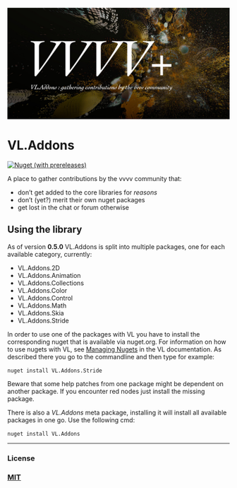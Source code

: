 ![Alt VL.Addons](https://raw.githubusercontent.com/bj-rn/VL.Addons/refs/heads/main/resources/splash.jpg 'VL.Addons')

# VL.Addons

[![Nuget (with prereleases)](https://img.shields.io/nuget/vpre/VL.Addons?style=flat-square)](https://www.nuget.org/packages/VL.Addons)

A place to gather contributions by the vvvv community that:

- don’t get added to the core libraries for _reasons_
- don’t (yet?) merit their own nuget packages
- get lost in the chat or forum otherwise


## Using the library

As of version __0.5.0__ VL.Addons is split into multiple packages, one for each available category, currently:

* VL.Addons.2D
* VL.Addons.Animation
* VL.Addons.Collections
* VL.Addons.Color
* VL.Addons.Control
* VL.Addons.Math
* VL.Addons.Skia
* VL.Addons.Stride


In order to use one of the packages with VL you have to install the corresponding nuget that is available via nuget.org. For information on how to use nugets with VL, see [Managing Nugets](https://thegraybook.vvvv.org/reference/hde/managing-nugets.html) in the VL documentation. As described there you go to the commandline and then type for example:

    nuget install VL.Addons.Stride

Beware that some help patches from one package might be dependent on another package. If you encounter red nodes just install the missing package.

There is also a *VL.Addons* meta package, installing it will install all available packages in one go. Use the following cmd:

    nuget install VL.Addons

---
### License

### [MIT](https://github.com/bj-rn/VL.Addons/blob/master/LICENSE)
